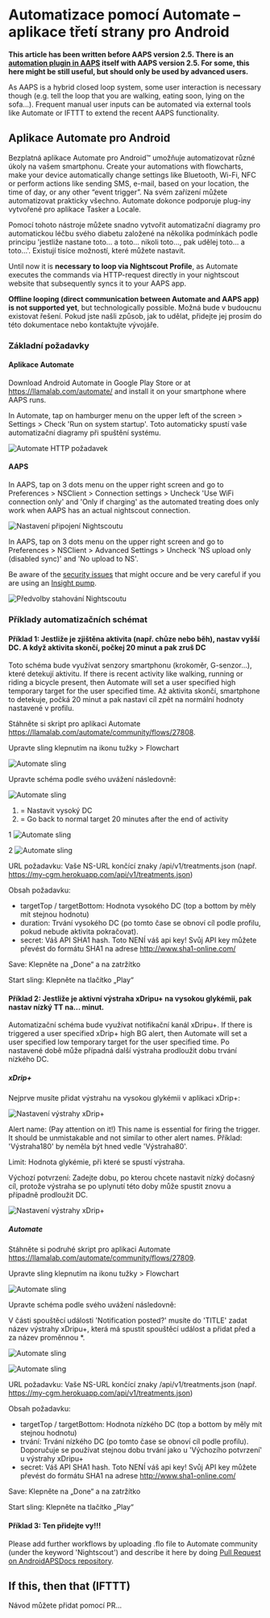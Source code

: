 # Automatizace pomocí Automate – aplikace třetí strany pro Android

**This article has been written before AAPS version 2.5. There is an [automation plugin in AAPS](../DailyLifeWithAaps/Automations.md) itself with AAPS version 2.5. For some, this here might be still useful, but should only be used by advanced users.**

As AAPS is a hybrid closed loop system, some user interaction is necessary though (e.g. tell the loop that you are walking, eating soon, lying on the sofa...). Frequent manual user inputs can be automated via external tools like Automate or IFTTT to extend the recent AAPS functionality.

## Aplikace Automate pro Android

Bezplatná aplikace Automate pro Android™ umožňuje automatizovat různé úkoly na vašem smartphonu. Create your automations with flowcharts, make your device automatically change settings like Bluetooth, Wi-Fi, NFC or perform actions like sending SMS, e-mail, based on your location, the time of day, or any other “event trigger”. Na svém zařízení můžete automatizovat prakticky všechno. Automate dokonce podporuje plug-iny vytvořené pro aplikace Tasker a Locale.

Pomocí tohoto nástroje můžete snadno vytvořit automatizační diagramy pro automatickou léčbu svého diabetu založené na několika podmínkách podle principu 'jestliže nastane toto... a toto... nikoli toto..., pak udělej toto... a toto...'. Existují tisíce možností, které můžete nastavit.

Until now it is **necessary to loop via Nightscout Profile**, as Automate executes the commands via HTTP-request directly in your nightscout website that subsequently syncs it to your AAPS app.

**Offline looping (direct communication between Automate and AAPS app) is not supported yet**, but technologically possible. Možná bude v budoucnu existovat řešení. Pokud jste našli způsob, jak to udělat, přidejte jej prosím do této dokumentace nebo kontaktujte vývojáře.

### Základní požadavky

#### Aplikace Automate

Download Android Automate in Google Play Store or at <https://llamalab.com/automate/> and install it on your smartphone where AAPS runs.

In Automate, tap on hamburger menu on the upper left of the screen > Settings > Check 'Run on system startup'. Toto automaticky spustí vaše automatizační diagramy při spuštění systému.

![Automate HTTP požadavek](../images/automate-app2.png)

#### AAPS

In AAPS, tap on 3 dots menu on the upper right screen and go to Preferences > NSClient > Connection settings > Uncheck 'Use WiFi connection only' and 'Only if charging' as the automated treating does only work when AAPS has an actual nightscout connection.

![Nastavení připojení Nightscoutu](../images/automate-aaps1.jpg)

In AAPS, tap on 3 dots menu on the upper right screen and go to Preferences > NSClient > Advanced Settings > Uncheck 'NS upload only (disabled sync)' and 'No upload to NS'.

Be aware of the [security issues](../SettingUpAaps/Nightscout.md#security-considerations) that might occure and be very careful if you are using an [Insight pump](../CompatiblePumps/Accu-Chek-Insight-Pump.md#settings-in-aaps).

![Předvolby stahování Nightscoutu](../images/automate-aaps2.jpg)

### Příklady automatizačních schémat

#### Příklad 1: Jestliže je zjištěna aktivita (např. chůze nebo běh), nastav vyšší DC. A když aktivita skončí, počkej 20 minut a pak zruš DC

Toto schéma bude využívat senzory smartphonu (krokoměr, G-senzor...), které detekují aktivitu. If there is recent activity like walking, running or riding a bicycle present, then Automate will set a user specified high temporary target for the user specified time. Až aktivita skončí, smartphone to detekuje, počká 20 minut a pak nastaví cíl zpět na normální hodnoty nastavené v profilu.

Stáhněte si skript pro aplikaci Automate <https://llamalab.com/automate/community/flows/27808>.

Upravte sling klepnutím na ikonu tužky > Flowchart

![Automate sling](../images/automate-app3.png)

Upravte schéma podle svého uvážení následovně:

![Automate sling](../images/automate-app6.png)

1. = Nastavit vysoký DC
2. = Go back to normal target 20 minutes after the end of activity

1 ![Automate sling](../images/automate-app1.png)

2 ![Automate sling](../images/automate-app5.png)

URL požadavku: Vaše NS-URL končící znaky /api/v1/treatments.json (např. https://my-cgm.herokuapp.com/api/v1/treatments.json)

Obsah požadavku:

* targetTop / targetBottom: Hodnota vysokého DC (top a bottom by měly mít stejnou hodnotu)
* duration: Trvání vysokého DC (po tomto čase se obnoví cíl podle profilu, pokud nebude aktivita pokračovat). 
* secret: Váš API SHA1 hash. Toto NENÍ váš api key! Svůj API key můžete převést do formátu SHA1 na adrese <http://www.sha1-online.com/>

Save: Klepněte na „Done“ a na zatržítko

Start sling: Klepněte na tlačítko „Play“

#### Příklad 2: Jestliže je aktivní výstraha xDripu+ na vysokou glykémii, pak nastav nízký TT na... minut.

Automatizační schéma bude využívat notifikační kanál xDripu+. If there is triggered a user specified xDrip+ high BG alert, then Automate will set a user specified low temporary target for the user specified time. Po nastavené době může případná další výstraha prodloužit dobu trvání nízkého DC.

##### xDrip+

Nejprve musíte přidat výstrahu na vysokou glykémii v aplikaci xDrip+:

![Nastavení výstrahy xDrip+](../images/automate-xdrip1.png)

Alert name: (Pay attention on it!) This name is essential for firing the trigger. It should be unmistakable and not similar to other alert names. Příklad: 'Výstraha180' by neměla být hned vedle 'Výstraha80'.

Limit: Hodnota glykémie, při které se spustí výstraha.

Výchozí potvrzení: Zadejte dobu, po kterou chcete nastavit nízký dočasný cíl, protože výstraha se po uplynutí této doby může spustit znovu a případně prodloužit DC.

![Nastavení výstrahy xDrip+](../images/automate-xdrip2.png)

##### Automate

Stáhněte si podruhé skript pro aplikaci Automate <https://llamalab.com/automate/community/flows/27809>.

Upravte sling klepnutím na ikonu tužky > Flowchart

![Automate sling](../images/automate-app3.png)

Upravte schéma podle svého uvážení následovně:

V části spouštěcí události 'Notification posted?' musíte do 'TITLE' zadat název výstrahy xDripu+, která má spustit spouštěcí událost a přidat před a za název proměnnou *.

![Automate sling](../images/automate-app7.png)

![Automate sling](../images/automate-app4.png)

URL požadavku: Vaše NS-URL končící znaky /api/v1/treatments.json (např. https://my-cgm.herokuapp.com/api/v1/treatments.json)

Obsah požadavku:

* targetTop / targetBottom: Hodnota nízkého DC (top a bottom by měly mít stejnou hodnotu)
* trvání: Trvání nízkého DC (po tomto čase se obnoví cíl podle profilu). Doporučuje se používat stejnou dobu trvání jako u 'Výchozího potvrzení' u výstrahy xDripu+
* secret: Váš API SHA1 hash. Toto NENÍ váš api key! Svůj API key můžete převést do formátu SHA1 na adrese <http://www.sha1-online.com/>

Save: Klepněte na „Done“ a na zatržítko

Start sling: Klepněte na tlačítko „Play“

#### Příklad 3: Ten přidejte vy!!!

Please add further workflows by uploading .flo file to Automate community (under the keyword 'Nightscout') and describe it here by doing [Pull Request on AndroidAPSDocs repository](../SupportingAaps/HowToEditTheDocs.md).

## If this, then that (IFTTT)

Návod můžete přidat pomocí PR...